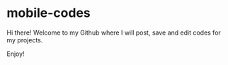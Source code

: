 # mobile-codes

Hi there! Welcome to my Github where I will post, save and edit codes for my projects.

Enjoy!

